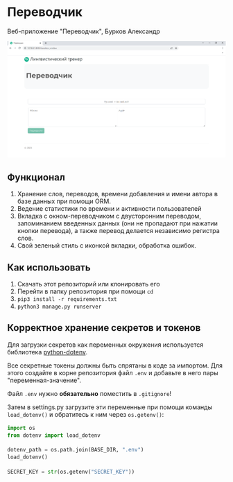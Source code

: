 # Переводчик
Веб-приложение "Переводчик", Бурков Александр

![Текст с описанием картинки](/Demo.png)


## Функционал

1. Хранение слов, переводов, времени добавления и имени автора в базе данных при помощи ORM.
2. Ведение статистики по времени и активности пользователей
3. Вкладка с окном-переводчиком с двусторонним переводом, запоминанием введенных данных (они не пропадают при нажатии
кнопки перевода), а также перевод делается независимо регистра слов.
4. Свой зеленый стиль с иконкой вкладки, обработка ошибок.

## Как использовать

1. Скачать этот репозиторий или клонировать его
2. Перейти в папку репозитория при помощи `cd`
3. `pip3 install -r requirements.txt`
4. `python3 manage.py runserver`

## Корректное хранение секретов и токенов

Для загрузки секретов как переменных окружения используется библиотека [python-dotenv](https://pypi.org/project/python-dotenv/).

Все секретные токены должны быть спрятаны в коде за импортом. Для этого создайте в корне репозитория файл `.env` 
и добавьте в него пары "переменная-значение".

Файл `.env` нужно **обязательно** поместить в `.gitignore`!

Затем в settings.py загрузите эти переменные при помощи команды `load_dotenv()` и обратитесь к ним через `os.getenv()`:

```python
import os
from dotenv import load_dotenv

dotenv_path = os.path.join(BASE_DIR, ".env")
load_dotenv() 

SECRET_KEY = str(os.getenv("SECRET_KEY"))
```


